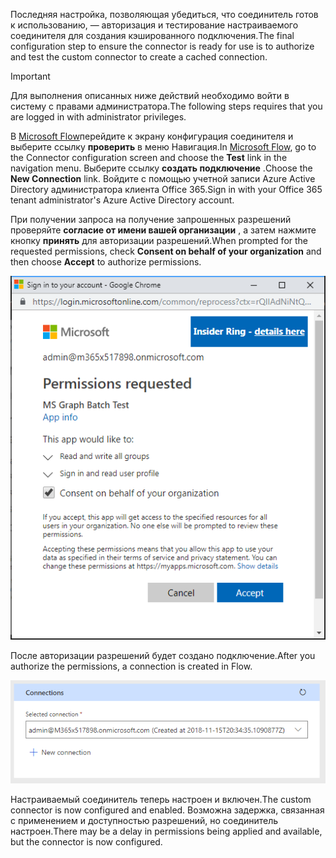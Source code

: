 <!-- markdownlint-disable MD002 MD041 -->

<span data-ttu-id="92358-101">Последняя настройка, позволяющая убедиться, что соединитель готов к использованию, — авторизация и тестирование настраиваемого соединителя для создания кэшированного подключения.</span><span class="sxs-lookup"><span data-stu-id="92358-101">The final configuration step to ensure the connector is ready for use is to authorize and test the custom connector to create a cached connection.</span></span>

> [!IMPORTANT]
> <span data-ttu-id="92358-102">Для выполнения описанных ниже действий необходимо войти в систему с правами администратора.</span><span class="sxs-lookup"><span data-stu-id="92358-102">The following steps requires that you are logged in with administrator privileges.</span></span>

<span data-ttu-id="92358-103">В [Microsoft Flow](https://flow.microsoft.com)перейдите к экрану конфигурация соединителя и выберите ссылку **проверить** в меню Навигация.</span><span class="sxs-lookup"><span data-stu-id="92358-103">In [Microsoft Flow](https://flow.microsoft.com), go to the Connector configuration screen and choose the **Test** link in the navigation menu.</span></span> <span data-ttu-id="92358-104">Выберите ссылку **создать подключение** .</span><span class="sxs-lookup"><span data-stu-id="92358-104">Choose the **New Connection** link.</span></span> <span data-ttu-id="92358-105">Войдите с помощью учетной записи Azure Active Directory администратора клиента Office 365.</span><span class="sxs-lookup"><span data-stu-id="92358-105">Sign in with your Office 365 tenant administrator's Azure Active Directory account.</span></span>

<span data-ttu-id="92358-106">При получении запроса на получение запрошенных разрешений проверяйте **согласие от имени вашей организации** , а затем нажмите кнопку **принять** для авторизации разрешений.</span><span class="sxs-lookup"><span data-stu-id="92358-106">When prompted for the requested permissions, check **Consent on behalf of your organization** and then choose **Accept** to authorize permissions.</span></span>

![Снимок экрана с запросом разрешений](./images/flow-conn8.png)

<span data-ttu-id="92358-108">После авторизации разрешений будет создано подключение.</span><span class="sxs-lookup"><span data-stu-id="92358-108">After you authorize the permissions, a connection is created in Flow.</span></span>

![Снимок экрана созданного подключения в Microsoft Flow](./images/flow-conn9.png)

<span data-ttu-id="92358-110">Настраиваемый соединитель теперь настроен и включен.</span><span class="sxs-lookup"><span data-stu-id="92358-110">The custom connector is now configured and enabled.</span></span> <span data-ttu-id="92358-111">Возможна задержка, связанная с применением и доступностью разрешений, но соединитель настроен.</span><span class="sxs-lookup"><span data-stu-id="92358-111">There may be a delay in permissions being applied and available, but the connector is now configured.</span></span>
